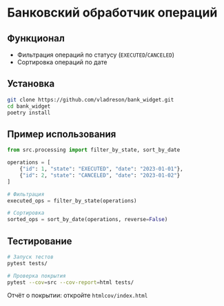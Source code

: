 # Банковский обработчик операций

## Функционал
- Фильтрация операций по статусу (`EXECUTED`/`CANCELED`)
- Сортировка операций по дате

## Установка
```bash
git clone https://github.com/vladreson/bank_widget.git
cd bank_widget
poetry install
```

## Пример использования
```python
from src.processing import filter_by_state, sort_by_date

operations = [
    {"id": 1, "state": "EXECUTED", "date": "2023-01-01"},
    {"id": 2, "state": "CANCELED", "date": "2023-01-02"}
]

# Фильтрация
executed_ops = filter_by_state(operations)

# Сортировка
sorted_ops = sort_by_date(operations, reverse=False)
```

## Тестирование

```bash
# Запуск тестов
pytest tests/

# Проверка покрытия
pytest --cov=src --cov-report=html tests/
```

Отчёт о покрытии: откройте `htmlcov/index.html`